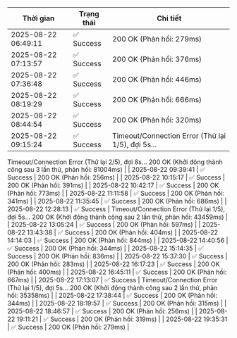 | Thời gian | Trạng thái | Chi tiết |
|---|---|---|
| 2025-08-22 06:49:11 | ✅ Success | 200 OK (Phản hồi: 279ms) |
| 2025-08-22 07:13:57 | ✅ Success | 200 OK (Phản hồi: 376ms) |
| 2025-08-22 07:36:48 | ✅ Success | 200 OK (Phản hồi: 446ms) |
| 2025-08-22 08:19:29 | ✅ Success | 200 OK (Phản hồi: 666ms) |
| 2025-08-22 08:44:54 | ✅ Success | 200 OK (Phản hồi: 320ms) |
| 2025-08-22 09:15:24 | ✅ Success | Timeout/Connection Error (Thử lại 1/5), đợi 5s...
Timeout/Connection Error (Thử lại 2/5), đợi 8s...
200 OK (Khởi động thành công sau 3 lần thử, phản hồi: 81004ms) |
| 2025-08-22 09:39:41 | ✅ Success | 200 OK (Phản hồi: 256ms) |
| 2025-08-22 10:15:17 | ✅ Success | 200 OK (Phản hồi: 391ms) |
| 2025-08-22 10:42:17 | ✅ Success | 200 OK (Phản hồi: 773ms) |
| 2025-08-22 11:11:58 | ✅ Success | 200 OK (Phản hồi: 341ms) |
| 2025-08-22 11:35:45 | ✅ Success | 200 OK (Phản hồi: 686ms) |
| 2025-08-22 12:28:13 | ✅ Success | Timeout/Connection Error (Thử lại 1/5), đợi 5s...
200 OK (Khởi động thành công sau 2 lần thử, phản hồi: 43459ms) |
| 2025-08-22 13:05:24 | ✅ Success | 200 OK (Phản hồi: 597ms) |
| 2025-08-22 13:43:38 | ✅ Success | 200 OK (Phản hồi: 404ms) |
| 2025-08-22 14:14:03 | ✅ Success | 200 OK (Phản hồi: 844ms) |
| 2025-08-22 14:40:56 | ✅ Success | 200 OK (Phản hồi: 344ms) |
| 2025-08-22 15:14:35 | ✅ Success | 200 OK (Phản hồi: 836ms) |
| 2025-08-22 15:37:30 | ✅ Success | 200 OK (Phản hồi: 283ms) |
| 2025-08-22 16:17:23 | ✅ Success | 200 OK (Phản hồi: 400ms) |
| 2025-08-22 16:45:11 | ✅ Success | 200 OK (Phản hồi: 667ms) |
| 2025-08-22 17:13:07 | ✅ Success | Timeout/Connection Error (Thử lại 1/5), đợi 5s...
200 OK (Khởi động thành công sau 2 lần thử, phản hồi: 35358ms) |
| 2025-08-22 17:38:44 | ✅ Success | 200 OK (Phản hồi: 344ms) |
| 2025-08-22 18:19:57 | ✅ Success | 200 OK (Phản hồi: 315ms) |
| 2025-08-22 18:46:57 | ✅ Success | 200 OK (Phản hồi: 256ms) |
| 2025-08-22 19:11:21 | ✅ Success | 200 OK (Phản hồi: 319ms) |
| 2025-08-22 19:35:31 | ✅ Success | 200 OK (Phản hồi: 279ms) |
